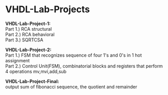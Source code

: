 # VHDL-Lab-Projects

**VHDL-Lab-Project-1:**  
Part 1.) RCA structural  
Part 2.) RCA behavioral  
Part 3.) SQRTCSA  

**VHDL-Lab-Project-2:**  
Part 1.) FSM that recognizes sequence of four 1's and 0's in 1 hot assignment  
Part 2.) Control Unit(FSM), combinatorial blocks and registers that perform 4 operations mv,mvi,add,sub  

**VHDL-Lab-Project-Final:**  
output sum of fibonacci sequence, the quotient and remainder
